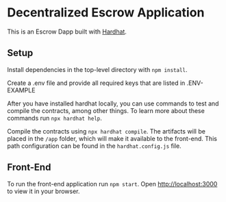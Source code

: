 # Decentralized Escrow Application

This is an Escrow Dapp built with [Hardhat](https://hardhat.org/).

## Setup

Install dependencies in the top-level directory with `npm install`.

Create a .env file and provide all required keys that are listed in .ENV-EXAMPLE

After you have installed hardhat locally, you can use commands to test and compile the contracts, among other things. To learn more about these commands run `npx hardhat help`.

Compile the contracts using `npx hardhat compile`. The artifacts will be placed in the `/app` folder, which will make it available to the front-end. This path configuration can be found in the `hardhat.config.js` file.

## Front-End

To run the front-end application run `npm start`. Open [http://localhost:3000](http://localhost:3000) to view it in your browser.
